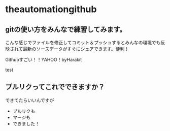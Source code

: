 # theautomationgithub

## gitの使い方をみんなで練習してみます。

こんな感じでファイルを修正してコミット＆プッシュするとみんなの環境でも反映されて最新のソースデータがすぐにシェアできます。便利！

Githubすごい！！YAHOO！byHarakit

test

## プルリクってこれでできますか？

できてたらいいんですが


- プルリクも
- マージも
- できました！